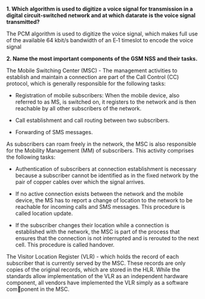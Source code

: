 **1. Which algorithm is used to digitize a voice signal for transmission in a digital circuit-switched network and at which datarate is the voice signal transmitted?**

The PCM algorithm is used to digitize the voice signal, which makes full use of the available 64 kbit/s bandwidth of an E‐1 timeslot to encode the voice signal 

**2. Name the most important components of the GSM NSS and their tasks.**

The Mobile Switching Center (MSC) - The management activities to establish and maintain a connection are part of the Call  Control (CC) protocol, which is generally responsible for the following tasks:

- Registration of mobile subscribers: When the mobile device, also referred to as MS, is  switched on, it registers to the network and is then reachable by all other subscribers  of the network.

- Call establishment and call routing between two subscribers.

- Forwarding of SMS messages.

As subscribers can roam freely in the network, the MSC is also responsible for the  Mobility Management (MM) of subscribers. This activity comprises the following tasks:

- Authentication of subscribers at connection establishment is necessary because a  subscriber cannot be identified as in the fixed network by the pair of copper cables  over which the signal arrives.

- If no active connection exists between the network and the mobile device, the MS has to report a change of location to the network to be reachable for incoming calls and SMS messages. This procedure is called location update.

- If the subscriber changes their location while a connection is established with the  network, the MSC is part of the process that ensures that the connection is not interrupted and is rerouted to the next cell. This procedure is called handover.

The Visitor Location Register (VLR) - which holds the record of each subscriber that is currently served by the MSC. These records are only copies of the original records, which are stored in the HLR. While the standards allow implementation of the VLR as an independent  hardware component, all vendors have implemented the VLR simply as a software com￾ponent in the MSC.



